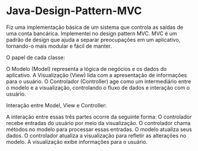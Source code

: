 # Java-Design-Pattern-MVC
Fiz uma implementação básica de um sistema que controla as saídas de uma conta bancárica. Implementei no design pattern MVC. 
MVC é um padrão de design que ajuda a separar preocupações em um aplicativo, tornando-o mais modular e fácil de manter. 

O papel de cada classe:

O Modelo (Model) representa a lógica de negócios e os dados do aplicativo.
A Visualização (View) lida com a apresentação de informações para o usuário.
O Controlador (Controller) age como um intermediário entre o modelo e a visualização, controlando o fluxo de dados e interação com o usuário.

Interação entre Model, View e Controller:

A interação entre essas três partes ocorre da seguinte forma:
O controlador recebe entradas do usuário por meio da visualização.
O controlador chama métodos no modelo para processar essas entradas.
O modelo atualiza seus dados.
O controlador atualiza a visualização para refletir as alterações no modelo.
A visualização exibe informações para o usuário.
